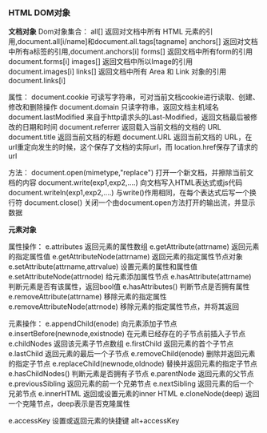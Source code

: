 ### HTML DOM对象


**文档对象**
Dom对象集合：
all[]  返回对文档中所有 HTML 元素的引用,document.all[i/name]和document.all.tags[tagname]
anchors[]  返回对文档中所有a标签的引用,document.anchors[i]
forms[] 返回文档中所有form的引用 document.forms[i]
images[] 返回文档中所以Image的引用 document.images[i]
links[] 返回文档中所有 Area 和 Link 对象的引用 document.links[i]

属性：
document.cookie 可读写字符串，可对当前文档cookie进行读取、创建、修改和删除操作
document.domain 只读字符串，返回文档主机域名
document.lastModified 来自于http请求头的Last-Modified，返回文档最后被修改的日期和时间
document.referrer 返回载入当前文档的文档的 URL
document.title 返回当前文档的标题
document.URL 返回当前文档的 URL，在url重定向发生的时候，这个保存了文档的实际url，而 location.href保存了请求的url

方法：
document.open(mimetype,"replace")  打开一个新文档，并擦除当前文档的内容
document.write(exp1,exp2,....) 向文档写入HTML表达式或js代码
document.writeln(exp1,exp2,....) 与write()作用相同，在每个表达式后写一个换行符
document.close() 关闭一个由document.open方法打开的输出流，并显示数据


**元素对象**

属性操作：
e.attributes 返回元素的属性数组
e.getAttribute(attrname) 返回元素的指定属性值
e.getAttributeNode(attrname) 返回元素的指定属性节点对象
e.setAttribute(attrname,attrvalue) 设置元素的属性和属性值
e.setAttributeNode(attrnode) 给元素添加属性节点
e.hasAttribute(attrname) 判断元素是否有该属性，返回bool值
e.hasAttributes() 判断节点是否拥有属性
e.removeAttribute(attrname) 移除元素的指定属性
e.removeAttributeNode(attrnode) 移除元素的指定属性节点，并将其返回



元素操作：
e.appendChild(enode) 向元素添加子节点
e.insertBefore(newnode,existnode) 在元素已经存在的子节点前插入子节点
e.childNodes 返回该元素子节点数组
e.firstChild 返回元素的首个子节点
e.lastChild 返回元素的最后一个子节点
e.removeChild(enode) 删除并返回元素的指定子节点
e.replaceChild(newnode,oldnode) 替换并返回元素的指定子节点
e.hasChildNodes() 判断元素是否拥有子节点
e.parentNode 返回元素的父节点
e.previousSibling 返回元素的前一个兄弟节点
e.nextSibling 返回元素的后一个兄弟节点
e.innerHTML 返回或设置元素的inner HTML
e.cloneNode(deep) 返回一个克隆节点，deep表示是否克隆属性

e.accessKey 设置或返回元素的快捷键   alt+accessKey